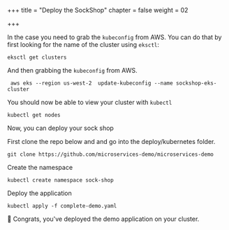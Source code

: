 +++
title = "Deploy the SockShop"
chapter = false
weight = 02

+++



 In the case you need to grab the `kubeconfig` from AWS. You can do that by first looking for the name of the cluster using `eksctl`:
```
eksctl get clusters
```

And then grabbing the `kubeconfig` from AWS.
```
 aws eks --region us-west-2  update-kubeconfig --name sockshop-eks-cluster
```

You should now be able to view your cluster with `kubectl`

```
kubectl get nodes
```

Now, you can deploy your sock shop

First clone the repo below and and go into the deploy/kubernetes folder.

```
git clone https://github.com/microservices-demo/microservices-demo
```
Create the namespace

```
kubectl create namespace sock-shop
```
Deploy the application

```
kubectl apply -f complete-demo.yaml
```
🎉 Congrats, you've deployed the demo application on your cluster.





